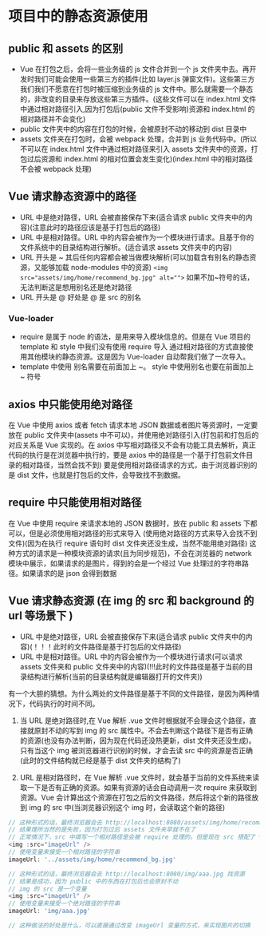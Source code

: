 # 项目中的静态资源使用

## public 和 assets 的区别

- Vue 在打包之后，会将一些业务级的 js 文件合并到一个 js 文件夹中去。再开发时我们可能会使用一些第三方的插件(比如 layer.js 弹窗文件)。这些第三方我们我们不愿意在打包时被压缩到业务级的 js 文件中。那么就需要一个静态的，非改变的目录来存放这些第三方插件。(这些文件可以在 index.html 文件中通过相对路径引入,因为打包后(public 文件不受影响)资源和 index.html 的相对路径并不会变化)
- public 文件夹中的内容在打包的时候，会被原封不动的移动到 dist 目录中
- assets 文件夹在打包时，会被 webpack 处理，合并到 js 业务代码中。(所以不可以在 index.html 文件中通过相对路径来引入 assets 文件夹中的资源，打包过后资源和 index.html 的相对位置会发生变化)(index.html 中的相对路径不会被 webpack 处理)

## Vue 请求静态资源中的路径

- URL 中是绝对路径，URL 会被直接保存下来(适合请求 public 文件夹中的内容)(注意此时的路径应该是基于打包后的路径)
- URL 中是相对路径。URL 中的内容会被作为一个模块进行请求。且基于你的文件系统中的目录结构进行解析。(适合请求 assets 文件夹中的内容)
- URL 开头是 ~ 其后任何内容都会被当做模块解析(可以加载含有别名的静态资源，又能够加载 node-modules 中的资源) `<img src="assets/img/home/recommend_bg.jpg" alt="">` 如果不加~符号的话，无法判断这是想用别名还是绝对路径
- URL 开头是 @ 好处是 @ 是 src 的别名

### Vue-loader

- require 是属于 node 的语法，是用来导入模块信息的。但是在 Vue 项目的 template 和 style 中我们没有使用 require 导入 通过相对路径的方式直接使用其他模块的静态资源。这是因为 Vue-loader 自动帮我们做了一次导入。
- template 中使用 别名需要在前面加上 ~。 style 中使用别名也要在前面加上 ~ 符号

## axios 中只能使用绝对路径

在 Vue 中使用 axios 或者 fetch 请求本地 JSON 数据或者图片等资源时，一定要放在 public 文件夹中(assets 中不可以)，并使用绝对路径引入(打包前和打包后的对应关系是 Vue 实现的。在 axios 中写相对路径又不会有功能工具去解析，真正代码的执行是在浏览器中执行的，要是 axios 中的路径是一个基于打包前文件目录的相对路径，当然会找不到)
要是使用相对路径请求的方式，由于浏览器识别的是 dist 文件，也就是打包后的文件，会导致找不到数据。

## require 中只能使用相对路径

在 Vue 中使用 require 来请求本地的 JSON 数据时，放在 public 和 assets 下都可以，但是必须使用相对路径的形式来导入 (使用绝对路径的方式来导入会找不到文件)(因为在执行 require 语句时 dist 文件夹还没生成，当然不能用绝对路径)
这种方式的请求是一种模块资源的请求(且为同步规范)，不会在浏览器的 network 模块中展示，如果请求的是图片，得到的会是一个经过 Vue 处理过的字符串路径。如果请求的是 json 会得到数据

## Vue 请求静态资源 (在 img 的 src 和 background 的 url 等场景下 )

- URL 中是绝对路径，URL 会被直接保存下来(适合请求 public 文件夹中的内容)(！！！此时的文件路径是基于打包后的文件路径)
- URL 中是相对路径。URL 中的内容会被作为一个模块进行请求(可以请求 assets 文件夹和 public 文件夹中的内容)(!!!此时的文件路径是基于当前的目录结构进行解析(当前的目录结构就是编辑器打开的文件夹))

有一个大胆的猜想。为什么两处的文件路径是基于不同的文件路径，是因为两种情况下，代码执行的时间不同。

1. 当 URL 是绝对路径时,在 Vue 解析 .vue 文件时根据就不会理会这个路径，直接就原封不动的写到 img 的 src 属性中。不会去判断这个路径下是否有正确的资源(也没有办法判断，因为现在代码还没热更新，dist 文件夹还没生成)。只有当这个 img 被浏览器进行识别的时候，才会去读 src 中的资源是否正确(此时的文件结构就已经是基于 dist 文件夹的结构了)

2. URL 是相对路径时，在 Vue 解析 .vue 文件时，就会基于当前的文件系统来读取一下是否有正确的资源。如果有资源的话会自动调用一次 require 来获取到资源。Vue 会计算出这个资源在打包之后的文件路径，然后将这个新的路径放到 img 的 src 中(当浏览器识别这个 img 时，会读取这个新的路径)

```js
// 这种形式的话，最终浏览器会去 http://localhost:8080/assets/img/home/recommend_bg.jpg 找资源
// 结果理所当然的是失败，因为打包过后 assets 文件夹早就不在了
// 正常情况下，src 中填写一个相对路径是会被 require 处理的。但是现在 src 搭配了 v-bind 修饰符，就不会调用 require 了。
<img :src="imageUrl" />
// 使用变量来接受一个相对路径的字符串
imageUrl: '../assets/img/home/recommend_bg.jpg'
```

```js
// 这种形式的话，最终浏览器会去 http://localhost:8080/img/aaa.jpg 找资源
// 结果是成功，因为 public 中的东西在打包后也会原封不动
// img 的 src 是一个变量
<img :src="imageUrl" />
// 使用变量来接受一个绝对路径的字符串
imageUrl: 'img/aaa.jpg'

// 这种做法的好处是什么，可以直接通过改变 imageUrl 变量的方式，来实现图片的切换
```
